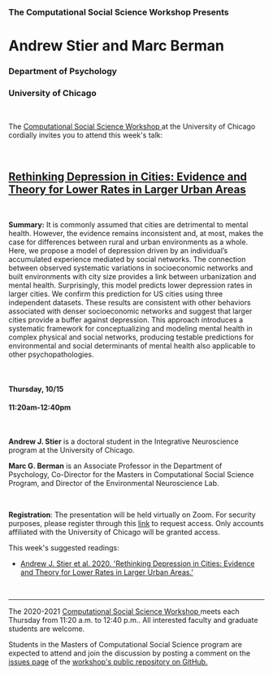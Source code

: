 

<h3 class=pfblock-header> The Computational Social Science Workshop Presents </h3>

<h1 class=pfblock-header3> Andrew Stier and Marc Berman</h1>
<h3 class=pfblock-header3> Department of Psychology </h3>
<h3 class=pfblock-header3> University of Chicago </h3>

<br>

<p class=pfblock-header3>The <a href="https://macss.uchicago.edu/content/computation-workshop"> Computational Social Science Workshop </a> at the University of Chicago cordially invites you to attend this week's talk:</p>

<br>

<div class=pfblock-header3>
<h2 class=pfblock-header>
  <a href=https://github.com/uchicago-computation-workshop/Fall2020/tree/master/10-15_Stier_Berman> Rethinking Depression in Cities: Evidence and Theory for Lower Rates in Larger Urban Areas </a>
</h2></div>

<br>

**Summary:** It is commonly assumed that cities are detrimental to mental health. However, the evidence remains inconsistent and, at most, makes the case for differences between rural and urban environments as a whole. Here, we propose a model of depression driven by an individual’s accumulated experience mediated by social networks. The connection between observed systematic variations in socioeconomic networks and built environments with city size provides a link between urbanization and mental health. Surprisingly, this model predicts lower depression rates in larger cities. We confirm this prediction for US cities using three independent datasets. These results are consistent with other behaviors associated with denser socioeconomic networks and suggest that larger cities provide a buffer against depression. This approach introduces a systematic framework for conceptualizing and modeling mental health in complex physical and social networks, producing testable predictions for environmental and social determinants of mental health also applicable to other psychopathologies.

<br>

<h4 class=pfblock-header3> Thursday, 10/15 </h4>
<h4 class=pfblock-header3> 11:20am-12:40pm </h4>

<br>

**Andrew J. Stier** is a doctoral student in the Integrative Neuroscience program at the University of Chicago. 

**Marc G. Berman** is an Associate Professor in the Department of Psychology, Co-Director for the Masters in Computational Social Science Program, and Director of the Environmental Neuroscience Lab.

<br>

**Registration**: The presentation will be held virtually on Zoom. For security purposes, please register through this [link](https://uchicago.zoom.us/meeting/register/tJIpfu-vrjoiHdKMfYQoya5lwe0fD6VUZGyy) to request access. Only accounts affiliated with the University of Chicago will be granted access.


This week's suggested readings:

- [Andrew J. Stier et al. 2020. 'Rethinking Depression in Cities: Evidence and Theory for Lower Rates in Larger Urban Areas.'](https://github.com/uchicago-computation-workshop/Fall2020/blob/master/10-15_Stier_Berman/Stier_etal_DepressionUrban.pdf)

<br>

---

<p class=footertext> The 2020-2021 <a href="https://macss.uchicago.edu/content/computation-workshop"> Computational Social Science Workshop </a> meets each Thursday from 11:20 a.m. to 12:40 p.m.. All interested faculty and graduate students are welcome.</p>



<p class=footertext>Students in the Masters of Computational Social Science program are expected to attend and join the discussion by posting a comment on the <a href=https://github.com/uchicago-computation-workshop/Fall2020/issues/3>issues page</a> of the <a href=https://github.com/uchicago-computation-workshop/Fall2020/tree/master/10-15_Stier_Berman>workshop's public repository on GitHub.</a></p>
